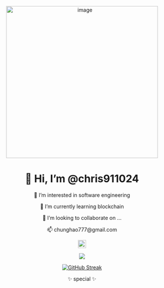 <div align="center">
  <img width="414" alt="image" src="https://github.com/chris911024/chris911024/assets/67829896/e76b71e1-5ccb-423a-8215-556d35d27050">
  
  <h1>👋 Hi, I’m @chris911024</h1>
  <p>👀 I’m interested in software engineering</p>
  <p>🌱 I’m currently learning blockchain</p>
  <p>💞️ I’m looking to collaborate on ...</p>
  <p>📫 chunghao777@gmail.com</p>

  <a href="https://www.instagram.com/_haaaaao24/">
    <img alt="Abhishek's Instagram" width="22px" src="https://raw.githubusercontent.com/hussainweb/hussainweb/main/icons/instagram.png" />
  </a>

  <br />

  ![](https://komarev.com/ghpvc/?username=chris911024)

  [![GitHub Streak](http://github-readme-streak-stats.herokuapp.com?user=chris911024&theme=tokyonight_duo&border_radius=5&date_format=M%20j%5B%2C%20Y%5D&mode=weekly)](https://git.io/streak-stats)

  ✨ special ✨
</div>


